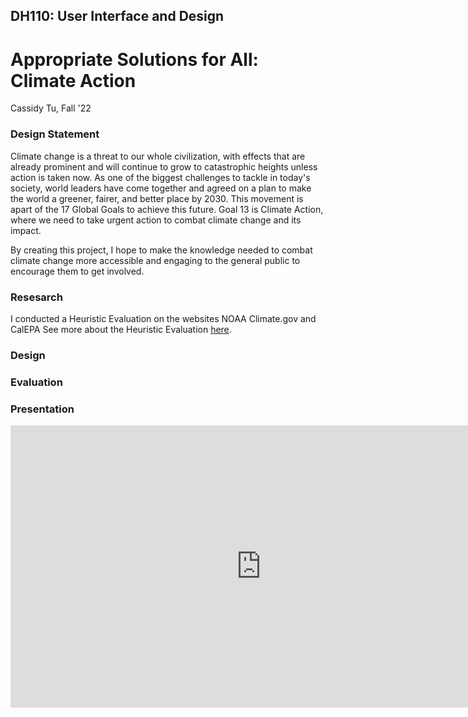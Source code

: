 ## DH110: User Interface and Design

# Appropriate Solutions for All: Climate Action

Cassidy Tu, Fall '22

### Design Statement
Climate change is a threat to our whole civilization, with effects that are already prominent and will continue to grow to catastrophic heights unless action is taken now. As one of the biggest challenges to tackle in today's society, world leaders have come together and agreed on a plan to make the world a greener, fairer, and better place by 2030. This movement is apart of the 17 Global Goals to achieve this future. Goal 13 is Climate Action, where we need to take urgent action to combat climate change and its impact.

By creating this project, I hope to make the knowledge needed to combat climate change more accessible and engaging to the general public to encourage them to get involved.

### Resesarch
I conducted a Heuristic Evaluation on the websites NOAA Climate.gov and CalEPA
See more about the Heuristic Evaluation [here](https://github.com/cassidytu/DH110/blob/main/assignments/01.md).

### Design


### Evaluation


### Presentation
<iframe style="border: 1px solid rgba(0, 0, 0, 0.1);" width="800" height="450" src="https://www.figma.com/embed?embed_host=share&url=https%3A%2F%2Fwww.figma.com%2Ffile%2Ffb7HeYASgMqib0UkTgDNFs%2Fdh-110%3Fnode-id%3D213%253A1746%26t%3D4p3hoqEW7j5BU1wi-1" allowfullscreen></iframe>
